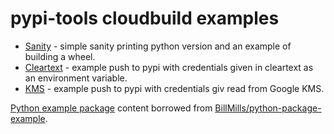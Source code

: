 # pypi-tools cloudbuild examples

* [Sanity](cloudbuild.yaml) - simple sanity printing python version and an example of building a wheel.
* [Cleartext](cleartext-cloudbuild.yaml) - example push to pypi with credentials given in cleartext as an environment variable.
* [KMS](kms-cloudbuild.yaml) - example push to pypi with credentials giv read from Google KMS.

[Python example package](example-package) content borrowed from [BillMills/python-package-example](https://github.com/BillMills/python-package-example).
